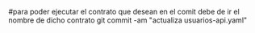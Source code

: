 #para poder ejecutar el contrato que desean en el comit debe de ir el nombre de dicho contrato
git commit -am "actualiza usuarios-api.yaml"